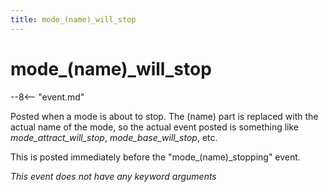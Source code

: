 ```yaml
---
title: mode_(name)_will_stop
---
```


# mode_(name)_will_stop


--8<-- "event.md"

Posted when a mode is about to stop. The (name) part is replaced with
the actual name of the mode, so the actual event posted is something
like *mode_attract_will_stop*, *mode_base_will_stop*, etc.

This is posted immediately before the "mode_(name)_stopping"
event.

*This event does not have any keyword arguments*
